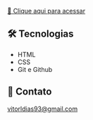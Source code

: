 [🔗 Clique aqui para acessar](vitorldias.github.io/clinica-site/)

 ## 🛠️ Tecnologias
 - HTML
 - CSS
 - Git e Github

 ## 💙 Contato

 vitorldias93@gmail.com
